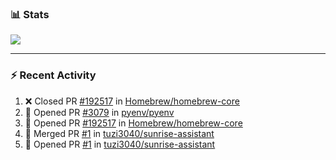 ### :bar_chart: Stats

<a href="#">
  <img align="center" src="https://github-readme-stats.vercel.app/api?username=tuzi3040&show_icons=true&theme=dark" />
</a>

---

### :zap: Recent Activity

<!--START_SECTION:activity-->
1. ❌ Closed PR [#192517](https://github.com/Homebrew/homebrew-core/pull/192517) in [Homebrew/homebrew-core](https://github.com/Homebrew/homebrew-core)
2. 💪 Opened PR [#3079](https://github.com/pyenv/pyenv/pull/3079) in [pyenv/pyenv](https://github.com/pyenv/pyenv)
3. 💪 Opened PR [#192517](https://github.com/Homebrew/homebrew-core/pull/192517) in [Homebrew/homebrew-core](https://github.com/Homebrew/homebrew-core)
4. 🎉 Merged PR [#1](https://github.com/tuzi3040/sunrise-assistant/pull/1) in [tuzi3040/sunrise-assistant](https://github.com/tuzi3040/sunrise-assistant)
5. 💪 Opened PR [#1](https://github.com/tuzi3040/sunrise-assistant/pull/1) in [tuzi3040/sunrise-assistant](https://github.com/tuzi3040/sunrise-assistant)
<!--END_SECTION:activity-->
